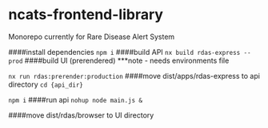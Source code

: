 # ncats-frontend-library

Monorepo currently for Rare Disease Alert System

####install dependencies
`npm i`
####build API
`nx build rdas-express --prod`
####build UI (prerendered)
\*\*\*note - needs environments file

`nx run rdas:prerender:production`
####move dist/apps/rdas-express to api directory
`cd {api_dir}`

`npm i`
####run api
`nohup node main.js &`

####move dist/rdas/browser to UI directory
